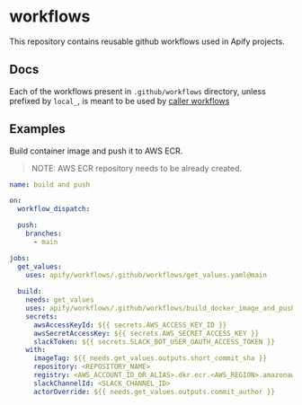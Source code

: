 # workflows

This repository contains reusable github workflows used in Apify projects.

## Docs

Each of the workflows present in `.github/workflows` directory, unless prefixed by `local_`, is meant to be used by [caller workflows](https://docs.github.com/en/actions/using-workflows/reusing-workflows#example-caller-workflow)

## Examples

Build container image and push it to AWS ECR.

> NOTE: AWS ECR repository needs to be already created.

```yml
name: build and push

on:
  workflow_dispatch:

  push:
    branches:
      - main

jobs:
  get_values:
    uses: apify/workflows/.github/workflows/get_values.yaml@main
  
  build:
    needs: get_values
    uses: apify/workflows/.github/workflows/build_docker_image_and_push_to_ecr.yaml@main
    secrets:
      awsAccessKeyId: ${{ secrets.AWS_ACCESS_KEY_ID }}
      awsSecretAccessKey: ${{ secrets.AWS_SECRET_ACCESS_KEY }}
      slackToken: ${{ secrets.SLACK_BOT_USER_OAUTH_ACCESS_TOKEN }}
    with:
      imageTag: ${{ needs.get_values.outputs.short_commit_sha }}
      repository: <REPOSITORY_NAME>
      registry: <AWS_ACCOUNT_ID_OR_ALIAS>.dkr.ecr.<AWS_REGION>.amazonaws.com
      slackChannelId: <SLACK_CHANNEL_ID>
      actorOverride: ${{ needs.get_values.outputs.commit_author }}
```
